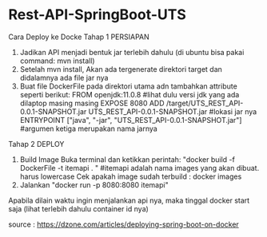 # Rest-API-SpringBoot-UTS
Cara Deploy ke Docke
Tahap 1 PERSIAPAN
  1. Jadikan API menjadi bentuk jar terlebih dahulu (di ubuntu bisa pakai command: mvn install)
  2. Setelah mvn install, Akan ada tergenerate direktori target dan didalamnya ada file jar nya 
  3. Buat file DockerFile pada direktori utama adn tambahkan attribute seperti berikut: 
  FROM openjdk:11.0.8 #lihat dulu versi jdk yang ada dilaptop masing masing
  EXPOSE 8080
  ADD /target/UTS_REST_API-0.0.1-SNAPSHOT.jar UTS_REST_API-0.0.1-SNAPSHOT.jar #lokasi jar nya
  ENTRYPOINT ["java", "-jar", "UTS_REST_API-0.0.1-SNAPSHOT.jar"] #argumen ketiga merupakan nama jarnya
  
  Tahap 2 DEPLOY
  1. Build Image 
    Buka terminal dan ketikkan perintah: "docker build -f DockerFile -t itemapi . " #itemapi adalah nama images yang akan dibuat. harus lowercase
    Cek apakah image sudah terbuild : docker images
  2. Jalankan
    "docker run -p 8080:8080 itemapi"
    
   Apabila dilain waktu ingin menjalankan api nya, maka tinggal docker start saja (lihat terlebih dahulu container id nya)
   
   source : 
   https://dzone.com/articles/deploying-spring-boot-on-docker
